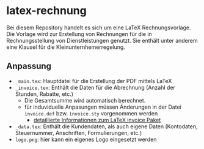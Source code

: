 # latex-rechnung
Bei diesem Repository handelt es sich um eine LaTeX Rechnungsvorlage.
Die Vorlage wird zur Erstellung von Rechnungen für die in Rechnungsstellung von Dienstleistungen genutzt.
Sie enthält unter anderem eine Klausel für die Kleinunternhemerregelung.

## Anpassung
* `_main.tex`: Hauptdatei für die Erstellung der PDF mittels LaTeX
* `_invoice.tex`: Enthält die Daten für die Abrechnung (Anzahl der Stunden, Rabatte, etc.)
    * Die Gesamtsumme wird automatisch berechnet.
    * für induviduelle Anpasungen müssen Änderungen in der Datei `ìnvoice.def` bzw. `ìnvoice.sty` vorgenommen werden
        * [detaillierte Informationen zum LaTeX invoice Paket](ftp://ftp.rrzn.uni-hannover.de/pub/mirror/tex-archive/macros/latex/contrib/invoice/doc/invoice.pdf)
* `_data.tex`: Enthält die Kundendaten, als auch eigene Daten (Kontodaten, Steuernummer, Anschriften, Formulierungen, etc.)
* `logo.png`: hier kann ein eigenes Logo eingesetzt werden


